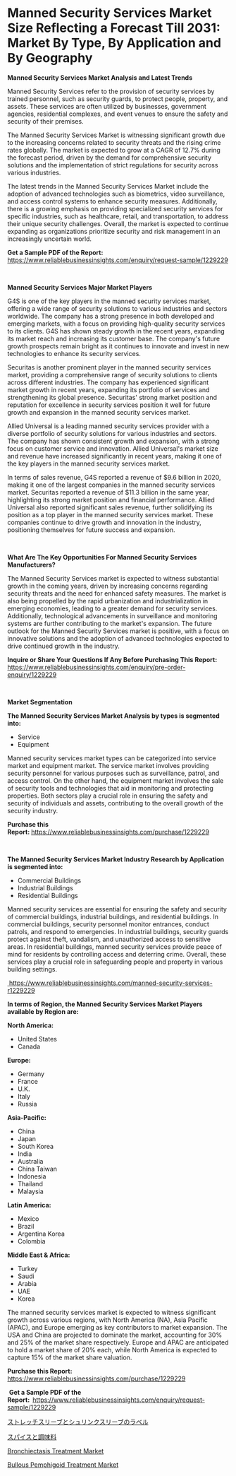 <p><h1>Manned Security Services Market Size Reflecting a Forecast Till 2031: Market By Type, By Application and By Geography</h1></p><p><strong>Manned Security Services Market Analysis and Latest Trends</strong></p>
<p><p>Manned Security Services refer to the provision of security services by trained personnel, such as security guards, to protect people, property, and assets. These services are often utilized by businesses, government agencies, residential complexes, and event venues to ensure the safety and security of their premises.</p><p>The Manned Security Services Market is witnessing significant growth due to the increasing concerns related to security threats and the rising crime rates globally. The market is expected to grow at a CAGR of 12.7% during the forecast period, driven by the demand for comprehensive security solutions and the implementation of strict regulations for security across various industries.</p><p>The latest trends in the Manned Security Services Market include the adoption of advanced technologies such as biometrics, video surveillance, and access control systems to enhance security measures. Additionally, there is a growing emphasis on providing specialized security services for specific industries, such as healthcare, retail, and transportation, to address their unique security challenges. Overall, the market is expected to continue expanding as organizations prioritize security and risk management in an increasingly uncertain world.</p></p>
<p><strong>Get a Sample PDF of the Report:&nbsp;</strong> <a href="https://www.reliablebusinessinsights.com/enquiry/request-sample/1229229">https://www.reliablebusinessinsights.com/enquiry/request-sample/1229229</a></p>
<p>&nbsp;</p>
<p><strong>Manned Security Services Major Market Players</strong></p>
<p><p>G4S is one of the key players in the manned security services market, offering a wide range of security solutions to various industries and sectors worldwide. The company has a strong presence in both developed and emerging markets, with a focus on providing high-quality security services to its clients. G4S has shown steady growth in the recent years, expanding its market reach and increasing its customer base. The company's future growth prospects remain bright as it continues to innovate and invest in new technologies to enhance its security services.</p><p>Securitas is another prominent player in the manned security services market, providing a comprehensive range of security solutions to clients across different industries. The company has experienced significant market growth in recent years, expanding its portfolio of services and strengthening its global presence. Securitas' strong market position and reputation for excellence in security services position it well for future growth and expansion in the manned security services market.</p><p>Allied Universal is a leading manned security services provider with a diverse portfolio of security solutions for various industries and sectors. The company has shown consistent growth and expansion, with a strong focus on customer service and innovation. Allied Universal's market size and revenue have increased significantly in recent years, making it one of the key players in the manned security services market.</p><p>In terms of sales revenue, G4S reported a revenue of $9.6 billion in 2020, making it one of the largest companies in the manned security services market. Securitas reported a revenue of $11.3 billion in the same year, highlighting its strong market position and financial performance. Allied Universal also reported significant sales revenue, further solidifying its position as a top player in the manned security services market. These companies continue to drive growth and innovation in the industry, positioning themselves for future success and expansion.</p></p>
<p>&nbsp;</p>
<p><strong>What Are The Key Opportunities For Manned Security Services Manufacturers?</strong></p>
<p><p>The Manned Security Services market is expected to witness substantial growth in the coming years, driven by increasing concerns regarding security threats and the need for enhanced safety measures. The market is also being propelled by the rapid urbanization and industrialization in emerging economies, leading to a greater demand for security services. Additionally, technological advancements in surveillance and monitoring systems are further contributing to the market's expansion. The future outlook for the Manned Security Services market is positive, with a focus on innovative solutions and the adoption of advanced technologies expected to drive continued growth in the industry.</p></p>
<p><strong>Inquire or Share Your Questions If Any Before Purchasing This Report:</strong> <a href="https://www.reliablebusinessinsights.com/enquiry/pre-order-enquiry/1229229">https://www.reliablebusinessinsights.com/enquiry/pre-order-enquiry/1229229</a></p>
<p>&nbsp;</p>
<p><strong>Market Segmentation</strong></p>
<p><strong>The Manned Security Services Market Analysis by types is segmented into:</strong></p>
<p><ul><li>Service</li><li>Equipment</li></ul></p>
<p><p>Manned security services market types can be categorized into service market and equipment market. The service market involves providing security personnel for various purposes such as surveillance, patrol, and access control. On the other hand, the equipment market involves the sale of security tools and technologies that aid in monitoring and protecting properties. Both sectors play a crucial role in ensuring the safety and security of individuals and assets, contributing to the overall growth of the security industry.</p></p>
<p><strong>Purchase this Report:&nbsp;</strong><a href="https://www.reliablebusinessinsights.com/purchase/1229229">https://www.reliablebusinessinsights.com/purchase/1229229</a></p>
<p>&nbsp;</p>
<p><strong>The Manned Security Services Market Industry Research by Application is segmented into:</strong></p>
<p><ul><li>Commercial Buildings</li><li>Industrial Buildings</li><li>Residential Buildings</li></ul></p>
<p><p>Manned security services are essential for ensuring the safety and security of commercial buildings, industrial buildings, and residential buildings. In commercial buildings, security personnel monitor entrances, conduct patrols, and respond to emergencies. In industrial buildings, security guards protect against theft, vandalism, and unauthorized access to sensitive areas. In residential buildings, manned security services provide peace of mind for residents by controlling access and deterring crime. Overall, these services play a crucial role in safeguarding people and property in various building settings.</p></p>
<p><a href="https://www.reliablebusinessinsights.com/manned-security-services-r1229229">&nbsp;https://www.reliablebusinessinsights.com/manned-security-services-r1229229</a></p>
<p><strong>In terms of Region, the Manned Security Services Market Players available by Region are:</strong></p>
<p>
    <p> <strong> North America: </strong>
        <ul>
            <li>United States</li>
            <li>Canada</li>
        </ul>
        </p> 
    <p> <strong> Europe: </strong>
        <ul>
            <li>Germany</li>
            <li>France</li>
            <li>U.K.</li>
            <li>Italy</li>
            <li>Russia</li>
        </ul>
        </p> 
    <p> <strong> Asia-Pacific: </strong>
        <ul>
            <li>China</li>
            <li>Japan</li>
            <li>South Korea</li>
            <li>India</li>
            <li>Australia</li>
            <li>China Taiwan</li>
            <li>Indonesia</li>
            <li>Thailand</li>
            <li>Malaysia</li>
        </ul>
        </p> 
    <p> <strong> Latin America: </strong>
        <ul>
            <li>Mexico</li>
            <li>Brazil</li>
            <li>Argentina Korea</li>
            <li>Colombia</li>
        </ul>
        </p> 
    <p> <strong> Middle East & Africa: </strong>
        <ul>
            <li>Turkey</li>
            <li>Saudi</li>
            <li>Arabia</li>
            <li>UAE</li>
            <li>Korea</li>
        </ul>
    </p>
    </p>
<p><p>The manned security services market is expected to witness significant growth across various regions, with North America (NA), Asia Pacific (APAC), and Europe emerging as key contributors to market expansion. The USA and China are projected to dominate the market, accounting for 30% and 25% of the market share respectively. Europe and APAC are anticipated to hold a market share of 20% each, while North America is expected to capture 15% of the market share valuation.</p></p>
<p><strong>Purchase this Report: </strong><a href="https://www.reliablebusinessinsights.com/purchase/1229229">https://www.reliablebusinessinsights.com/purchase/1229229</a></p>
<p>&nbsp;<strong>Get a Sample PDF of the Report:&nbsp;&nbsp;</strong><a href="https://www.reliablebusinessinsights.com/enquiry/request-sample/1229229">https://www.reliablebusinessinsights.com/enquiry/request-sample/1229229</a></p>
<p><strong></strong></p>
<p><p><a href="https://github.com/tanyaali3/Market-Research-Report-List-2/blob/main/3772898181355.md">ストレッチスリーブとシュリンクスリーブのラベル</a></p><p><a href="https://github.com/reliezer65/Market-Research-Report-List-2/blob/main/5054425181354.md">スパイスと調味料</a></p><p><a href="https://github.com/jerrycopelandthomaswsqd8q/Market-Research-Report-List-3/blob/main/bronchiectasis-treatment-market.md">Bronchiectasis Treatment Market</a></p><p><a href="https://github.com/brenzgnarento/Market-Research-Report-List-3/blob/main/bullous-pemphigoid-treatment-market.md">Bullous Pemphigoid Treatment Market</a></p></p>